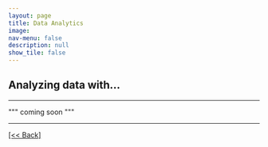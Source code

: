 ```yaml
---
layout: page
title: Data Analytics
image: 
nav-menu: false
description: null
show_tile: false
---
```


## Analyzing data with...

---

""" coming soon """




---
[[<< Back]](https://cvanchieri.github.io/DSPortfolio/b_dataanalytics.html)
